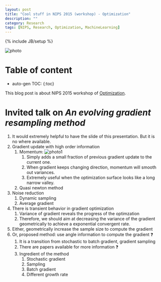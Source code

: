 ```yaml
---
layout: post
title: "Cool stuff in NIPS 2015 (workshop) - Optimization"
description: ""
category: Research
tags: [NIPS, Research, Optimization, MachineLearning]
---
```



{% include JB/setup %}
<script type="text/javascript"
 src="http://cdn.mathjax.org/mathjax/latest/MathJax.js?config=TeX-AMS-MML_HTMLorMML">
</script>


![photo]({{site.url}}/myimages/ss_20160119_9.jpg)

 
# Table of content
* auto-gen TOC:
{:toc}

This blog post is about NIPS 2015 workshop of [Optimization](http://opt-ml.org/index.html).

# Invited talk on _An evolving gradient resampling method_

1. It would extremely helpful to have the slide of this presentation. But it is no where available.
1. Gradient update with high order information
   1. Momentum:
      ![photo1]({{site.url}}/myimages/ss_20160119_5.png)
      1. Simply adds a small fraction of previous gradient update to the current one.
      1. When gradient keeps changing direction, momentum will smooth out variances.
      1. Extremely useful when the optimization surface looks like a long narrow valley.
   1. Quasi newton method
1. Noise reduction
   1. Dynamic sampling
   1. Average gradient
1. There is transient behavior in gradient optimization
   1. Variance of gradient reveals the progress of the optimzation
   1. Therefore, we should aim at decreasing the variance of the gradient geometrically to achieve a exponential convergent rate.
1. Either, geometrically increase the sample size to compute the gradient
1. Or, proposed method: use angle information to compute the gradient :question:
   1. It is a transition from stochastic to batch gradient, gradient sampling
   1. There are papers available for more information :question:
   1. Ingredient of the method
      1. Stochastic gradient
      1. Sampling
      1. Batch gradient
      1. Different growth rate 
